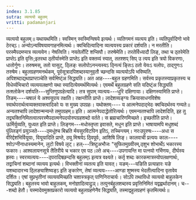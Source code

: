 ```yaml
---
index: 3.1.85
sutra: व्यत्ययो बहुलम्
vritti: padamanjari
---
```


 व्यत्ययो बहुलम्॥ यथायथमिति। स्वस्मिन् स्वस्मिन्विषये इत्यर्थः। व्यतिगमनं व्यत्यय इति। व्यतिपूर्वादिणो भावे ठेरच्ऽ। अन्योऽन्यविषयावगाहनमित्यर्थः। क्वचिदित्यादिना व्यत्ययस्य प्रकारं दर्शयति। न मरतीति। परस्मैपदमप्यत्र व्यत्ययेन। नेषत्विति। नयतेर्लोटि शप्सिपौ। तरुषेमेति। तरतेर्विध्यादौ लिङ्, तथा च ठ्तरेमेति प्राप्तेऽ इति वृत्तिः;इतरथा ठ्तीर्यास्मेति प्राप्तेऽ इति वक्तव्यं स्यात्, ततश्शप् सिप् उ त्यय इति त्रयो विकरणाः, धातोर्गुणः। तरुषमस्, ततो यासुट्, ठ्लिङ्ः सलोपोऽनन्त्यस्यऽ ठ्नित्यं ङ्तिःऽ ठतो येयःऽ यलोपः, ठाद्गुणःऽ तरुषेम। बहुलग्रहणमनर्थकम्, पूर्वसूत्रादपिशब्दस्यानुवृतौ च्छन्दसि व्यत्ययोऽपि भविष्यति, अपिशब्दाद्यथाप्राप्तञ्चेति सर्वमिष्ट्ंअ सिद्ध्यति। अत आह----बहुल ग्रहणमिति। सर्वस्य प्रकृतस्याप्रकृतस्य च विधेर्व्यभिचारो व्यत्ययलक्षणो यथा स्यादित्येवमर्थमित्यर्थः। एवमर्थे बहुलग्रहणे सति यदिष्ट्ंअ सिद्ध्यति तत्श्लोकेन दर्शयति---सुप्तिणुपग्रहेत्यादि। तत्र सुपाम् व्यत्ययः---धुरि दक्षिणायाः। दक्षिणस्यामिति प्राप्ते। तिङम्----चषालं ये अश्वयूपाय तक्षति। तक्षन्तीति प्राप्ते। लादेशव्यङ्ग्यः क्रियासाधनविशेषः स्वार्थपरार्थत्वव्यक्तवाक्त्वादिको यः स मुख्य उपग्रहः। यथोक्तम्---- य आत्मनेपदाद्भेदः क्वचिदर्थस्य गम्यते॥ अन्यतश्चापि लादेशान्मन्यन्ते तमुपग्रहम्॥ इति। आत्मनेपदाद्धेतोरित्यर्थः। एवमन्यतश्चापि लादेशदिति, इह तु तद्व्यक्तिनिमितत्वात्परस्मैपदात्मनेपदयोरुपग्रहशब्दो वर्तते। स ब्रह्मचारिणमिच्छते। इच्छतीति प्राप्ते। ऊर्मिर्युव्यति, युध्यत इति प्राप्ते। लिङ्गम---मधोस्तृप्ता इवासते, मधुन इति प्राप्ते। भाषायामपि मधुशब्दं पुंल्लिङ्गं प्रयुञ्जते----ठ्मधूंश्च बिभ्रति र्मयसुरविटपिन इतिऽ, तच्चिन्त्यम्। नरःउपुरुषः----अधा स वीरेर्द्दशभिर्वियूयाः, वियूयादिति प्राप्ते, ठ्यु मिश्रयेऽ ठ्विपूर्वः, आशिषि लिङ्। कालवाची प्रत्ययः कालः----श्वोऽग्नीनाधास्यमानेन, लुटो विषये लृट्। हल्---त्रिष्टुअभौजः "सुफितमुग्रवीरम्,ठ्शुभ शोभार्थेऽ भकारस्य फकारः। आश्वलायनसूत्रे तैतिरीये च भकार एव पठ।ल्ते अच्----उपगायन्ति मा पत्नयो गर्भिणयः, दीर्घस्य ह्रस्वः। स्वरव्यत्ययः----ठ्परादिश्च्छन्दसि बहुलम्ऽ इत्यत्र वक्ष्यते। कर्तृ शब्दः कारकमात्रस्योपलक्षणार्थः, तद्वाचिनां शब्दानां व्यत्यय इत्यर्थः। विभक्तीनां व्यतत्य इति यावत्। यङम्---यङिति प्रत्याहारः यङे यशब्दादारभ्य ठ्लिङ्याशिष्यङ्ऽ इति ङ्कारेण, तेषां व्यत्ययः----आण्डा शुष्मस्य भेदतीत्यादिना वृतावेव दर्शितः। एषां सुप्रभृतीनां व्यत्ययमिच्छति चशास्त्रकृत् पाणिनिराचार्यः। सोऽपि तथाविधो व्यत्ययो बाहुलकेन सिद्ध्यति। बहुलस्य भावो बाहुलकम्, मनोज्ञादित्वाद्रुञ्। तत्पुनर्बहुलशब्दस्य प्रवृत्तिनिमितं यद्वह्वर्थादानम्। च---शब्दो हेतौ। यस्मादेवमुक्तप्रकारो व्यत्ययो बहुलग्रहणेनैव सिद्ध्यति, तस्माद्वहुलग्रहणं कृतमित्यर्थः॥